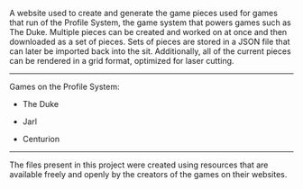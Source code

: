 A website used to create and generate the game pieces used for games that run of the Profile System, the game system that powers games such as The Duke. Multiple pieces can be created and worked on at once and then downloaded as a set of pieces. Sets of pieces are stored in a JSON file that can later be imported back into the sit. Additionally, all of the current pieces can be rendered in a grid format, optimized for laser cutting.

***

Games on the Profile System:&#x20;

*   &#x20;The Duke

*   &#x20;Jarl&#x20;

*   Centurion

***

The files present in this project were created using resources that are available freely and openly by the creators of the games on their websites.

